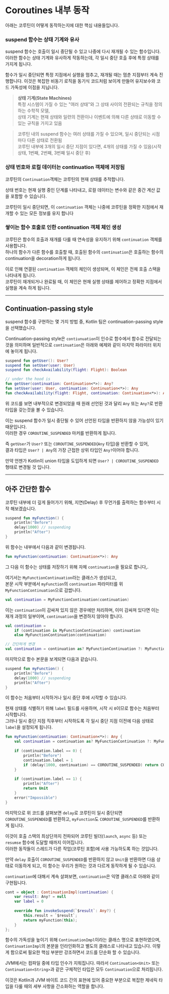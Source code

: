 # Coroutines 내부 동작

아래는 코루틴이 어떻게 동작하는지에 대한 핵심 내용들입니다.

### suspend 함수는 상태 기계와 유사

suspend 함수는 호출이 일시 중단될 수 있고 나중에 다시 재개될 수 있는 함수입니다.
이러한 함수는 상태 기계와 유사하게 작동하는데, 각 일시 중단 호출 후에 특정 상태를 가지게 됩니다.

함수가 일시 중단되면 특정 지점에서 실행을 멈추고, 재개될 때는 멈춘 지점부터 계속 진행합니다.
이것은 복잡한 비동기 로직을 동기식 코드처럼 보이게 만들어 유지보수와 코드 가독성에 이점을 지닙니다.

> **상태 기계(State Machines)**  
> 특정 시스템이 가질 수 있는 "여러 상태"와 그 상태 사이의 전환되는 규칙을 정의하는 수학적 모델,  
> 상태 기계는 현재 상태와 일련의 전환이나 이벤트에 의해 다른 상태로 이동할 수 있는 규칙을 가지고 있음

> 코루틴 내의 suspend 함수는 여러 상태를 가질 수 있으며, 일시 중단되는 시점마다 다른 상태로 전환됨  
> 코루틴 내부에 3개의 일시 중단 지점이 있다면, 4개의 상태를 가질 수 있음(시작 상태, 1번째, 2번째, 3번째 일시 중단 후)

### 상태 번호와 로컬 데이터는 continuation 객체에 저장됨

코루틴의 `Continuation`객체는 코루틴의 현재 상태를 추적합니다.

상태 번호는 현재 실행 중인 단계를 나타내고, 로컬 데이터는 변수와 같은 중간 계산 값을 포함할 수 있습니다.

코루틴이 일시 중단되면, 이 `continuation` 객체는 나중에 코루틴을 정확한 지점에서 재개할 수 있는 모든 정보를 유지 합니다

### 쌓이는 함수 호출로 인한 continuation 객체 체인 생성

코루틴은 함수의 호출과 재개를 다룰 때 연속성을 유지하기 위해 `continuation` 객체를 사용합니다.  
하나의 함수가 다른 함수를 호출할 때, 호출된 함수의 `continuation`은 호출하는 함수의 continuation을 decoration하게 됩니다.

이로 인해 연결된 `continuation` 객체의 체인이 생성되며, 이 체인은 전체 호출 스택을 나타내게 됩니다.  
코루틴이 재개되거나 완료될 때, 이 체인은 현재 실행 상태를 제어하고 정확한 지점에서 실행을 계속 하게 됩니다.

---

## Continuation-passing style

suspend 함수를 구현하는 몇 가지 방법 중, Kotlin 팀은 continuation-passing style을 선택했습니다.

Continuation-passing style은 `contiunuation`이 인수로 함수에서 함수로 전달되는 것을 의미하며
일반적으로 `continuation`은 아래와 예제와 같이 마지막 파라미터 위치에 놓이게 됩니다.

```kotlin
suspend fun getUser(): User?
suspend fun setUser(user: User)
suspend fun checkAvailability(flight: Flight): Boolean

// under the hood is
fun getUser(continuation: Continuation<*>): Any?
fun setUser(user: User, continuation: Continuation<*>): Any
fun checkAvailability(flight: Flight, continuation: Continuation<*>): Any
```

위 코드를 보면 내부적으로 변경되었을 때 원래 선언된 것과 달리 `Any` 또는 `Any?`로 반환 타입을 갖는것을 볼 수 있습니다.

이는 suspend 함수가 일시 중단될 수 있어 선언된 타입을 반환하지 않을 가능성이 있기 때문입니다.  
이러한 경우 `COROUTINE_SUSPENDED` 마커를 반환하게 됩니다.

즉 `getUser`가 `User?` 또는 `COROUTINE_SUSPENDED`(`Any` 타입)을 반환할 수 있어,   
결과 타입은 `User? | Any`의 가장 근접한 상위 타입인 `Any?`이어야 합니다.

만약 언젠가 Kotlin이 union 타입을 도입하게 되면 `User? | COROUTINE_SUSPENDED` 형태로 변경될 것 입니다.

---

## 아주 간단한 함수

코루틴 내부에 더 깊게 들어가기 위해, 지연(Delay) 후 무언가를 출력하는 함수부터 시작 해보겠습니다.

```kotlin
suspend fun myFunction() {
    println("Before")
    delay(1000) // suspending
    println("After")
}
```

위 함수는 내부에서 다음과 같이 변경됩니다.

```kotlin
fun myFunction(continuation: Continuation<*>): Any
```

그 다음 이 함수는 상태를 저장하기 위해 자체 `continuation`을 필요로 합니다,.

여기서는 `MyFunctionContinuation`라는 클래스가 생성되고,   
본문 시작 부분에서 `myFunction`의 `continuation` 파라미터를 위 `MyFunctionContinuation`으로 감쌉니다.

```kotlin
val continuation = MyFunctionContinuation(continuation)
```

이는 `continuation`이 감싸져 있지 않은 경우에만 처리하며, 이미 감싸져 있다면 이는 재개 과정의 일부이며, `continuation`을 변경하지 않아야 합니다.

```kotlin
val continuation =
    if (continuation is MyFunctionContinuation) continuation 
    else MyFunctionContinuation(continuation)

// 간단하게 변경
val continuation = continuation as? MyFunctionContinuation ?: MyFunctionContinuation(continuation)
```

마지막으로 함수 본문을 보게되면 다음과 같습니다.

```kotlin
suspend fun myFunction() { 
    println("Before") 
    delay(1000) // suspending
    println("After")
}
```

이 함수는 처음부터 시작하거나 일시 중단 후에 시작할 수 있습니다.

현재 상태를 식별하기 위해 `label` 필드를 사용하며, 시작 시 `0`이므로 함수는 처음부터 시작합니다.  
그러나 일시 중단 지점 직후부터 시작하도록 각 일시 중단 지점 이전에 다음 상태로 `label`을 설정되게 됩니다.

```kotlin
fun myFunction(continuation: Continuation<*>): Any {
    val continuation = continuation as? MyFunctionContinuation ?: MyFunctionContinuation(continuation)
    
    if (continuation.label == 0) {
        println("Before")
        continuation.label = 1
        if (delay(1000, continuation) == COROUTINE_SUSPENDED) return COROUTINE_SUSPENDED
    }
    
    if (continuation.label == 1) {
        println("After")
        return Unit
    }
    error("Impossible")
}
```

마지막으로 위 코드를 살펴보면 `delay`로 코루틴이 일시 중단되면 `COROUTINE_SUSPENDED`를 반환하고, `myFunction`도 `COROUTINE_SUSPENDED`를 반환하게 됩니다.

이것이 호출 스택의 최상단까지 전파되어 코루틴 빌더(`launch`, `async` 등) 또는 `resumse` 함수에 도달할 때까지 이어집니다.  
이러한 동작들이 스레드가 다른 작업(코루틴 포함)에 사용 가능하도록 하는 것입니다.

만약 `delay` 호출이 `COROUTINE_SUSPENDED`를 반환하지 않고 `Unit`을 반환하면 다음 상태로 이동하게 되고, 
이 함수는 우리가 원하는 것과 다르게 동작하게 될 수 있습니다.

`continuation`에 대해서 계속 살펴보면, `continuation`은 익명 클래스로 아래와 같이 구현됩니다.

```kotlin
cont = object : ContinuationImpl(continuation) {
    var result: Any? = null
    var label = 0
    
    override fun invokeSuspend(`$result`: Any?) {
        this.result = `$result`;
        return myFunction(this);
    }
};
```

함수의 가독성을 높이기 위해 `ContinuationImpl`이라는 클래스 명으로 표현하였으며, `ContinuationImpl`의 본문을 인라인화하고 별도의 클래스로 나타내고 있습니다.
이렇게 함으로써 필요한 핵심 부분만 강조하면서 코드를 단순화 할 수 있습니다.

JVM에서는 컴파일 중에 타입 인수가 지워집니다. 따라서 `Continuation<Unit>` 또는 `Continuation<String>`과 같은 구체적인 타입은 모두 `Continuation`으로 처리됩니다.

이것은 Kotlin과 JVM 바이트 코드 간의 표현에 있어 중요한 부분으로 복잡한 제네릭 타입을 다룰 때의 세부 사항을 간소화하는 역할을 합니다.